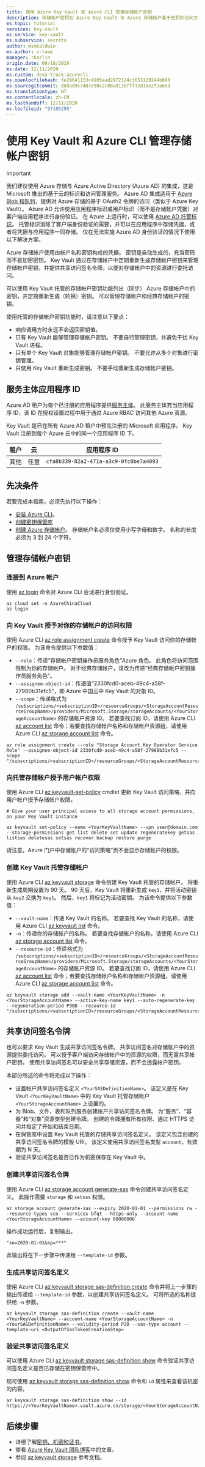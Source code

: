 ```yaml
---
title: 使用 Azure Key Vault 和 Azure CLI 管理存储帐户密钥
description: 存储帐户密钥在 Azure Key Vault 与 Azure 存储帐户基于密钥的访问方式之间提供无缝集成。
ms.topic: tutorial
services: key-vault
ms.service: key-vault
ms.subservice: secrets
author: msmbaldwin
ms.author: v-tawe
manager: rkarlin
origin.date: 09/18/2019
ms.date: 12/11/2020
ms.custom: devx-track-azurecli
ms.openlocfilehash: fe29641153c4105aad2972124c3653129244b888
ms.sourcegitcommit: d8dad9c7487e90c2c88ad116fff32d1be2f2a65d
ms.translationtype: HT
ms.contentlocale: zh-CN
ms.lasthandoff: 12/11/2020
ms.locfileid: "97105295"
---
```

# <a name="manage-storage-account-keys-with-key-vault-and-the-azure-cli"></a>使用 Key Vault 和 Azure CLI 管理存储帐户密钥
> [!IMPORTANT]
> 我们建议使用 Azure 存储与 Azure Active Directory (Azure AD) 的集成，这是 Microsoft 推出的基于云的标识和访问管理服务。 Azure AD 集成适用于 [Azure Blob 和队列](../../storage/common/storage-auth-aad.md)，提供对 Azure 存储的基于 OAuth2 令牌的访问（类似于 Azure Key Vault）。 Azure AD 允许使用应用程序标识或用户标识（而不是存储帐户凭据）对客户端应用程序进行身份验证。 在 Azure 上运行时，可以使用 [Azure AD 托管标识](../../active-directory/managed-identities-azure-resources/index.yml)。 托管标识消除了客户端身份验证的需要，并可以在应用程序中存储凭据，或者将凭据与应用程序一同存储。 仅在无法实施 Azure AD 身份验证的情况下使用以下解决方案。

Azure 存储帐户使用由帐户名和密钥构成的凭据。 密钥是自动生成的，充当密码而不是加密密钥。 Key Vault 通过在存储帐户中定期重新生成存储帐户密钥来管理存储帐户密钥，并提供共享访问签名令牌，以便对存储帐户中的资源进行委托访问。

可以使用 Key Vault 托管的存储帐户密钥功能列出（同步） Azure 存储帐户中的密钥，并定期重新生成（轮换）密钥。 可以管理存储帐户和经典存储帐户的密钥。

使用托管的存储帐户密钥功能时，请注意以下要点：

- 响应调用方时永远不会返回密钥值。
- 只有 Key Vault 能够管理存储帐户密钥。 不要自行管理密钥，并避免干扰 Key Vault 进程。
- 只有单个 Key Vault 对象能够管理存储帐户密钥。 不要允许从多个对象进行密钥管理。
- 只使用 Key Vault 重新生成密钥。 不要手动重新生成存储帐户密钥。

## <a name="service-principal-application-id"></a>服务主体应用程序 ID

Azure AD 租户为每个已注册的应用程序提供[服务主体](../../active-directory/develop/developer-glossary.md#service-principal-object)。 此服务主体充当应用程序 ID，该 ID 在授权设置过程中用于通过 Azure RBAC 访问其他 Azure 资源。

Key Vault 是已在所有 Azure AD 租户中预先注册的 Microsoft 应用程序。 Key Vault 注册到每个 Azure 云中的同一个应用程序 ID 下。

| 租户 | 云 | 应用程序 ID |
| --- | --- | --- |
| 其他  | 任意 | `cfa8b339-82a2-471a-a3c9-0fc0be7a4093` |

## <a name="prerequisites"></a>先决条件

若要完成本指南，必须先执行以下操作：

- [安装 Azure CLI](/cli/install-azure-cli)。
- [创建密钥保管库](quick-create-cli.md)
- [创建 Azure 存储帐户](../../storage/common/storage-account-create.md?tabs=azure-cli)。 存储帐户名必须仅使用小写字母和数字。 名称的长度必须为 3 到 24 个字符。
      
## <a name="manage-storage-account-keys"></a>管理存储帐户密钥

### <a name="connect-to-your-azure-account"></a>连接到 Azure 帐户

使用 [az login](https://docs.microsoft.com/powershell/module/az.accounts/connect-azaccount?view=azps-2.5.0) 命令对 Azure CLI 会话进行身份验证。

```azurecli
az cloud set -n AzureChinaCloud
az login
``` 

<!-- no need change the --assignee-object-id 0 -->
### <a name="give-key-vault-access-to-your-storage-account"></a>向 Key Vault 授予对你的存储帐户的访问权限

使用 Azure CLI [az role assignment create](/cli/role/assignment) 命令授予 Key Vault 访问你的存储帐户的权限。 为该命令提供以下参数值：

- `--role`：传递“存储帐户密钥操作员服务角色”Azure 角色。 此角色将访问范围限制为你的存储帐户。 对于经典存储帐户，请改为传递“经典存储帐户密钥操作员服务角色”。
- `--assignee-object-id`：传递值“2330fcd0-aceb-49c4-a58f-27980b31efc5”，即 Azure 中国云中 Key Vault 的对象 ID。
- `--scope`：传递格式为 `/subscriptions/<subscriptionID>/resourceGroups/<StorageAccountResourceGroupName>/providers/Microsoft.Storage/storageAccounts/<YourStorageAccountName>` 的存储帐户资源 ID。 若要查找订阅 ID，请使用 Azure CLI [az account list](/cli/account#az-account-list) 命令；若要查找存储帐户名称和存储帐户资源组，请使用 Azure CLI [az storage account list](/cli/storage/account#az-storage-account-list) 命令。

```azurecli
az role assignment create --role "Storage Account Key Operator Service Role" --assignee-object-id 2330fcd0-aceb-49c4-a58f-27980b31efc5 --scope "/subscriptions/<subscriptionID>/resourceGroups/<StorageAccountResourceGroupName>/providers/Microsoft.Storage/storageAccounts/<YourStorageAccountName>"
 ```
### <a name="give-your-user-account-permission-to-managed-storage-accounts"></a>向托管存储帐户授予用户帐户权限

使用 Azure CLI [az keyvault-set-policy](/cli/keyvault#az-keyvault-set-policy) cmdlet 更新 Key Vault 访问策略，并向用户帐户授予存储帐户权限。

```azurecli
# Give your user principal access to all storage account permissions, on your Key Vault instance

az keyvault set-policy --name <YourKeyVaultName> --upn user@domain.com --storage-permissions get list delete set update regeneratekey getsas listsas deletesas setsas recover backup restore purge
```

请注意，Azure 门户中存储帐户的“访问策略”页不会显示存储帐户的权限。
### <a name="create-a-key-vault-managed-storage-account"></a>创建 Key Vault 托管存储帐户

 使用 Azure CLI [az keyvault storage](/cli/keyvault/storage#az-keyvault-storage-add) 命令创建 Key Vault 托管的存储帐户。 将重新生成周期设置为 90 天。 90 天后，Key Vault 将重新生成 `key1`，并将活动密钥从 `key2` 交换为 `key1`。 然后，`key1` 将标记为活动密钥。 为该命令提供以下参数值：

- `--vault-name`：传递 Key Vault 的名称。 若要查找 Key Vault 的名称，请使用 Azure CLI [az keyvault list](/cli/keyvault#az-keyvault-list) 命令。
- `-n`：传递你的存储帐户的名称。 若要查找存储帐户的名称，请使用 Azure CLI [az storage account list](/cli/storage/account#az-storage-account-list) 命令。
- `--resource-id`：传递格式为 `/subscriptions/<subscriptionID>/resourceGroups/<StorageAccountResourceGroupName>/providers/Microsoft.Storage/storageAccounts/<YourStorageAccountName>` 的存储帐户资源 ID。 若要查找订阅 ID，请使用 Azure CLI [az account list](/cli/account#az-account-list) 命令；若要查找存储帐户名称和存储帐户资源组，请使用 Azure CLI [az storage account list](/cli/storage/account#az-storage-account-list) 命令。
   
 ```azurecli
az keyvault storage add --vault-name <YourKeyVaultName> -n <YourStorageAccountName> --active-key-name key1 --auto-regenerate-key --regeneration-period P90D --resource-id "/subscriptions/<subscriptionID>/resourceGroups/<StorageAccountResourceGroupName>/providers/Microsoft.Storage/storageAccounts/<YourStorageAccountName>"
 ```

## <a name="shared-access-signature-tokens"></a>共享访问签名令牌

也可以要求 Key Vault 生成共享访问签名令牌。 共享访问签名对存储帐户中的资源提供委托访问。 可以授予客户端访问存储帐户中的资源的权限，而无需共享帐户密钥。 使用共享访问签名可以安全共享存储资源，而不会透露帐户密钥。

本部分所述的命令将完成以下操作：

- 设置帐户共享访问签名定义 `<YourSASDefinitionName>`。 该定义是在 Key Vault `<YourKeyVaultName>` 中的 Key Vault 托管存储帐户 `<YourStorageAccountName>` 上设置的。
- 为 Blob、文件、表和队列服务创建帐户共享访问签名令牌。 为“服务”、“容器”和“对象”资源类型创建令牌。 创建的令牌拥有所有权限、通过 HTTPS 访问并指定了开始和结束日期。
- 在保管库中设置 Key Vault 托管的存储共享访问签名定义。 该定义包含创建的共享访问签名令牌的模板 URI。 该定义使用共享访问签名类型 `account`，有效期为 N 天。
- 验证共享访问签名是否已作为机密保存在 Key Vault 中。

### <a name="create-a-shared-access-signature-token"></a>创建共享访问签名令牌

使用 Azure CLI [az storage account generate-sas](/cli/storage/account#az-storage-account-generate-sas) 命令创建共享访问签名定义。 此操作需要 `storage` 和 `setsas` 权限。


```azurecli
az storage account generate-sas --expiry 2020-01-01 --permissions rw --resource-types sco --services bfqt --https-only --account-name <YourStorageAccountName> --account-key 00000000
```
操作成功运行后，复制输出。

```console
"se=2020-01-01&sp=***"
```

此输出将在下一步骤中传递给 `--template-id` 参数。

### <a name="generate-a-shared-access-signature-definition"></a>生成共享访问签名定义

使用 Azure CLI [az keyvault storage sas-definition create](/cli/keyvault/storage/sas-definition#az-keyvault-storage-sas-definition-create) 命令并将上一步骤的输出传递给 `--template-id` 参数，以创建共享访问签名定义。  可将所选的名称提供给 `-n` 参数。

```azurecli
az keyvault storage sas-definition create --vault-name <YourKeyVaultName> --account-name <YourStorageAccountName> -n <YourSASDefinitionName> --validity-period P2D --sas-type account --template-uri <OutputOfSasTokenCreationStep>
```

### <a name="verify-the-shared-access-signature-definition"></a>验证共享访问签名定义

可以使用 Azure CLI [az keyvault storage sas-definition show](/cli/keyvault/storage/sas-definition?#az_keyvault_storage_sas_definition_show) 命令验证共享访问签名定义是否已存储在密钥保管库中。

现可使用 [az keyvault storage sas-definition show](/cli/keyvault/storage/sas-definition?#az_keyvault_storage_sas_definition_show) 命令和 `id` 属性来查看该机密的内容。

```azurecli-interactive
az keyvault storage sas-definition show --id https://<YourKeyVaultName>.vault.azure.cn/storage/<YourStorageAccountName>/sas/<YourSASDefinitionName>
```

## <a name="next-steps"></a>后续步骤

- 详细了解[密钥、机密和证书](https://docs.microsoft.com/rest/api/keyvault/)。
- 查看 [Azure Key Vault 团队博客](https://blogs.technet.microsoft.com/kv/)中的文章。
- 参阅 [az keyvault storage](/cli/keyvault/storage) 参考文档。
